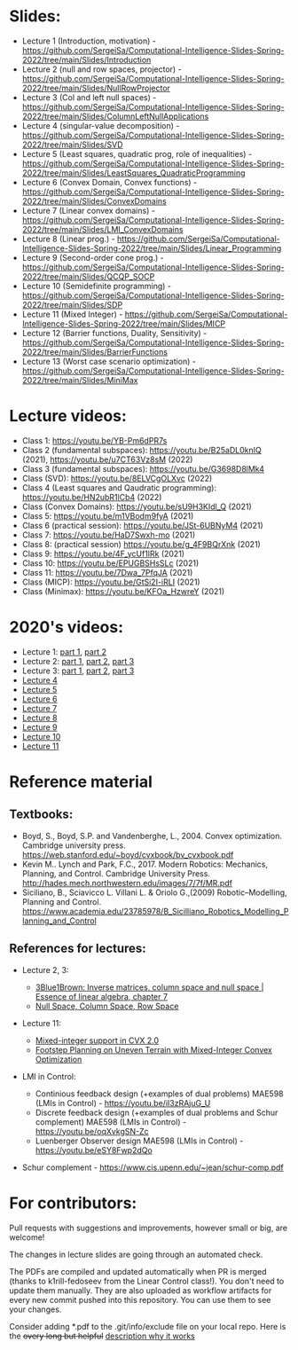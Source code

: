 # Slides:
* Lecture 1 (Introduction, motivation) - https://github.com/SergeiSa/Computational-Intelligence-Slides-Spring-2022/tree/main/Slides/Introduction
* Lecture 2 (null and row spaces, projector) - https://github.com/SergeiSa/Computational-Intelligence-Slides-Spring-2022/tree/main/Slides/NullRowProjector
* Lecture 3 (Col and left null spaces) - https://github.com/SergeiSa/Computational-Intelligence-Slides-Spring-2022/tree/main/Slides/ColumnLeftNullApplications
* Lecture 4 (singular-value decomposition) - https://github.com/SergeiSa/Computational-Intelligence-Slides-Spring-2022/tree/main/Slides/SVD
* Lecture 5 (Least squares, quadratic prog, role of inequalities) - https://github.com/SergeiSa/Computational-Intelligence-Slides-Spring-2022/tree/main/Slides/LeastSquares_QuadraticProgramming
* Lecture 6 (Convex Domain, Convex functions) - https://github.com/SergeiSa/Computational-Intelligence-Slides-Spring-2022/tree/main/Slides/ConvexDomains
* Lecture 7 (Linear convex domains) - https://github.com/SergeiSa/Computational-Intelligence-Slides-Spring-2022/tree/main/Slides/LMI_ConvexDomains
* Lecture 8 (Linear prog.) - https://github.com/SergeiSa/Computational-Intelligence-Slides-Spring-2022/tree/main/Slides/Linear_Programming
* Lecture 9 (Second-order cone prog.) - https://github.com/SergeiSa/Computational-Intelligence-Slides-Spring-2022/tree/main/Slides/QCQP_SOCP
* Lecture 10 (Semidefinite programming) - https://github.com/SergeiSa/Computational-Intelligence-Slides-Spring-2022/tree/main/Slides/SDP
* Lecture 11 (Mixed Integer) - https://github.com/SergeiSa/Computational-Intelligence-Slides-Spring-2022/tree/main/Slides/MICP
* Lecture 12 (Barrier functions, Duality, Sensitivity) - https://github.com/SergeiSa/Computational-Intelligence-Slides-Spring-2022/tree/main/Slides/BarrierFunctions
* Lecture 13 (Worst case scenario optimization) - https://github.com/SergeiSa/Computational-Intelligence-Slides-Spring-2022/tree/main/Slides/MiniMax


# Lecture videos:
* Class 1: https://youtu.be/YB-Pm6dPR7s
* Class 2 (fundamental subspaces): https://youtu.be/B25aDL0knIQ (2021), https://youtu.be/u7CT63Vz8sM (2022)
* Class 3 (fundamental subspaces): https://youtu.be/G3698D8lMk4
* Class (SVD): https://youtu.be/8ELVCgOLXvc (2022)
* Class 4 (Least squares and Qaudratic programming): https://youtu.be/HN2ubR1lCb4 (2022)
* Class (Convex Domains): https://youtu.be/sU9H3KIdl_Q (2021)
* Class 5: https://youtu.be/m1VBodm9fyA (2021)
* Class 6 (practical session): https://youtu.be/JSt-6UBNyM4 (2021)
* Class 7: https://youtu.be/HaD7Swxh-mo (2021)
* Class 8: (practical session) https://youtu.be/g_4F9BQrXnk (2021)
* Class 9: https://youtu.be/4F_ycUf1lRk (2021)
* Class 10: https://youtu.be/EPUGBSHsSLc (2021)
* Class 11: https://youtu.be/7Dwa_7PfqJA (2021)
* Class (MICP): https://youtu.be/GtSi2I-iRLI (2021)
* Class (Minimax): https://youtu.be/KFOa_HzwreY (2021)


# 2020's videos:
* Lecture 1: [part 1](https://youtu.be/56ZVzQcCdQk), [part 2](https://youtu.be/VwmmfpipHTc)
* Lecture 2: [part 1](https://youtu.be/wc3UT7IZs98), [part 2](https://youtu.be/4iA4CFzyELg), [part 3](https://youtu.be/EdrsJ-l9VLs)
* Lecture 3: [part 1](https://youtu.be/sTYvIrjrBbQ), [part 2](https://youtu.be/4JUgkA7lWo8), [part 3](https://youtu.be/XGThWt5H6jw)
* [Lecture 4](https://youtu.be/DDnDRwW3qLg)
* [Lecture 5](https://youtu.be/bbyF89OnpBo)
* [Lecture 6](https://youtu.be/X3yeneA10co)
* [Lecture 7](https://youtu.be/4FboGNcsQhU)
* [Lecture 8](https://youtu.be/c4qroDnvDak)
* [Lecture 9](https://youtu.be/NWKTNQfymRQ)
* [Lecture 10](https://youtu.be/GDsKEA85X0A)
* [Lecture 11](https://youtu.be/yUmVxlI4jTs)


# Reference material

## Textbooks:
* Boyd, S., Boyd, S.P. and Vandenberghe, L., 2004. Convex optimization. Cambridge university press. https://web.stanford.edu/~boyd/cvxbook/bv_cvxbook.pdf
* Kevin M.. Lynch and Park, F.C., 2017. Modern Robotics: Mechanics, Planning, and Control. Cambridge University Press. http://hades.mech.northwestern.edu/images/7/7f/MR.pdf
* Siciliano, B., Sciavicco L. Villani L. & Oriolo G.,(2009) Robotic–Modelling, Planning and Control. https://www.academia.edu/23785978/B_Sicilliano_Robotics_Modelling_Planning_and_Control

## References for lectures:
* Lecture 2, 3: 
    - [3Blue1Brown: Inverse matrices, column space and null space | Essence of linear algebra, chapter 7](https://www.youtube.com/watch?v=uQhTuRlWMxw)
    - [Null Space, Column Space, Row Space](http://ksuweb.kennesaw.edu/~plaval/math3260/rowcolspaces.pdf)
* Lecture 11:
    - [Mixed-integer support in CVX 2.0](http://cvxr.com/news/2012/08/midcp/)
    - [Footstep Planning on Uneven Terrain with Mixed-Integer Convex
Optimization](https://groups.csail.mit.edu/robotics-center/public_papers/Deits14a.pdf)

* LMI in Control:
    - Continious feedback design (+examples of dual problems) MAE598 (LMIs in Control) - https://youtu.be/iI3zRAjuG_U
    - Discrete feedback design (+examples of dual problems and Schur complement) MAE598 (LMIs in Control) - https://youtu.be/oqXvkgSN-Zc
    - Luenberger Observer design MAE598 (LMIs in Control) - https://youtu.be/eSY8Fwp2dQo

* Schur complement - https://www.cis.upenn.edu/~jean/schur-comp.pdf

# For contributors:

Pull requests with suggestions and improvements, however small or big, are welcome!

The changes in lecture slides are going through an automated check.

The PDFs are compiled and updated automatically when PR is merged (thanks to k1rill-fedoseev from the Linear Control class!). You don't need to update them manually. They are also uploaded as workflow artifacts for every new commit pushed into this repository. You can use them to see your changes.
 
Consider adding \*.pdf to the .git/info/exclude file on your local repo. Here is the ~~overy long but helpful~~ [description why it works](https://medium.com/@dave_lunny/exclude-files-from-git-without-committing-changes-to-gitignore-986fa712e78d)
